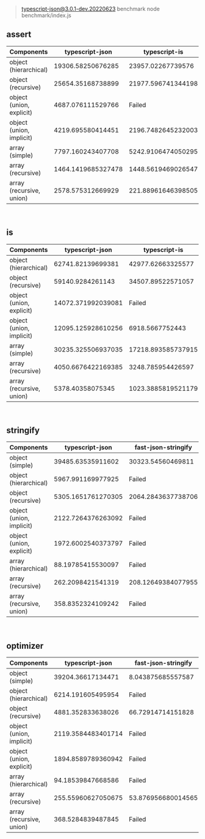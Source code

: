 
> typescript-json@3.0.1-dev.20220623 benchmark
> node benchmark/index.js

## assert
 Components | typescript-json | typescript-is 
------------|-----------------|---------------
object (hierarchical) | 19306.58250676285 | 23957.02267739576
object (recursive) | 25654.35168738899 | 21977.596741344198
object (union, explicit) | 4687.076111529766 | Failed
object (union, implicit) | 4219.695580414451 | 2196.7482645232003
array (simple) | 7797.160243407708 | 5242.9106474050295
array (recursive) | 1464.1419685327478 | 1448.5619469026547
array (recursive, union) | 2578.575312669929 | 221.88961646398505
​
​
​
## is
 Components | typescript-json | typescript-is 
------------|-----------------|---------------
object (hierarchical) | 62741.82139699381 | 42977.62663325577
object (recursive) | 59140.9284261143 | 34507.89522571057
object (union, explicit) | 14072.371992039081 | Failed
object (union, implicit) | 12095.125928610256 | 6918.5667752443
array (simple) | 30235.325506937035 | 17218.893585737915
array (recursive) | 4050.6676422169385 | 3248.785954426597
array (recursive, union) | 5378.40358075345 | 1023.3885819521179
​
​
​
## stringify
 Components | typescript-json | fast-json-stringify | JSON.stringify() | ideal 
------------|-----------------|---------------------|------------------|-------
object (simple) | 39485.63535911602 | 30323.54560469811 | 10555.514157973173 | 60187.036031142496
object (hierarchical) | 5967.991169977925 | Failed | 2570.399848398711 | 6510.561473190107
object (recursive) | 5305.1651761270305 | 2064.2843637738706 | 2096.863982185934 | 5633.392857142858
object (union, implicit) | 2122.7264376263092 | Failed | 1421.8521229868227 | 1890.230515916575
object (union, explicit) | 1972.6002540373797 | Failed | 1345.7515140392734 | 1659.7751178817555
array (hierarchical) | 88.19785415530097 | Failed | 70.4985119047619 | 74.85569985569987
array (recursive) | 262.2098421541319 | 208.12649384077955 | 206.46221248630889 | 224.172245341053
array (recursive, union) | 358.8352324109242 | Failed | 384.198729921554 | 390.14524728810443
​
​
​
## optimizer
 Components | typescript-json | fast-json-stringify | JSON.stringify() | ideal 
------------|-----------------|---------------------|------------------|-------
object (simple) | 39204.36617134471 | 8.043875685557587 | 10512.46018362376 | 59543.33883085945
object (hierarchical) | 6214.191605495954 | Failed | 2573.529411764706 | 6844.626593806922
object (recursive) | 4881.352833638026 | 66.72914714151828 | 2196.4759378552485 | 5328.055141579732
object (union, implicit) | 2119.3584483401714 | Failed | 1426.0377358490566 | 1884.8787710531187
object (union, explicit) | 1894.8589789360942 | Failed | 1360.2801968951155 | 1654.3187236383642
array (hierarchical) | 94.18539847668586 | Failed | 74.68259895444362 | 79.84366275823562
array (recursive) | 255.55960627050675 | 53.876956680014565 | 210.73152617898253 | 219.50328707085464
array (recursive, union) | 368.5284839487845 | Failed | 378.5805509943441 | 381.31868131868134